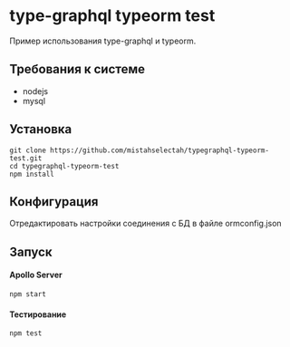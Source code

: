 # type-graphql typeorm test

Пример использования type-graphql и typeorm.

## Требования к системе
- nodejs
- mysql

## Установка
```
git clone https://github.com/mistahselectah/typegraphql-typeorm-test.git
cd typegraphql-typeorm-test
npm install
```

## Конфигурация

Отредактировать настройки соединения с БД в файле ormconfig.json

## Запуск

#### Apollo Server
```
npm start
```
#### Тестирование
```
npm test
```
